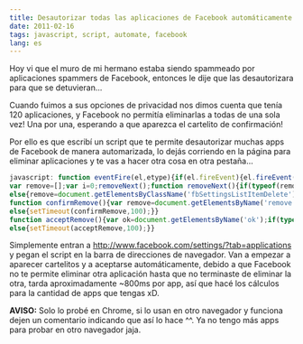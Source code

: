 ```yaml
---
title: Desautorizar todas las aplicaciones de Facebook automáticamente
date: 2011-02-16
tags: javascript, script, automate, facebook
lang: es
---
```

Hoy vi que el muro de mi hermano estaba siendo spammeado por aplicaciones spammers de Facebook, entonces le dije que las desautorizara para que se detuvieran...

Cuando fuimos a sus opciones de privacidad nos dimos cuenta que tenía 120 aplicaciones, y Facebook no permitía eliminarlas a todas de una sola vez! Una por una, esperando a que aparezca el cartelito de confirmación!

Por ello es que escribí un script que te permite desautorizar muchas apps de Facebook de manera automarizada, lo dejás corriendo en la página para eliminar aplicaciones y te vas a hacer otra cosa en otra pestaña...

```javascript
javascript: function eventFire(el,etype){if(el.fireEvent){el.fireEvent('on'+etype);}else{var evObj=document.createEvent('Events');evObj.initEvent(etype,true,false);el.dispatchEvent(evObj);}}
var remove=[];var i=0;removeNext();function removeNext(){if(typeof(remove[i])=="object"){eval(remove[i].href);++i;setTimeout(function(){confirmRemove();},300);}
else{remove=document.getElementsByClassName('fbSettingsListItemDelete');i=0;setTimeout(removeNext,100);}}
function confirmRemove(){var remove=document.getElementsByName('remove');if(typeof(remove[0])=="object"){eventFire(remove[0],"click");acceptRemove();}
else{setTimeout(confirmRemove,100);}}
function acceptRemove(){var ok=document.getElementsByName('ok');if(typeof(ok[0])=="object"){eventFire(ok[0],"click");removeNext();}
else{setTimeout(acceptRemove,100);}}
```

Simplemente entran a <a href="http://www.facebook.com/settings/?tab=applications">http://www.facebook.com/settings/?tab=applications</a> y pegan el script en la barra de direcciones de navegador. Van a empezar a aparecer cartelitos y a aceptarse automáticamente, debido a que Facebook no te permite eliminar otra aplicación hasta que no terminaste de eliminar la otra, tarda aproximadamente ~800ms por app, así que hacé los cálculos para la cantidad de apps que tengas xD.

**AVISO:** Solo lo probé en Chrome, si lo usan en otro navegador y funciona dejen un comentario indicando que así lo hace ^^. Ya no tengo más apps para probar en otro navegador jaja.

